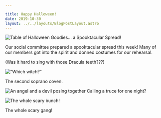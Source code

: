 ```yaml
---

title: Happy Halloween!
date: 2019-10-30 
layout: ../../layouts/BlogPostLayout.astro
---
```

  
![Table of Halloween Goodies... a Spooktacular Spread!](../images/20191029_203628.jpg)

Our social committee prepared a spooktacular spread this week! Many of our members got into the spirit and donned costumes for our rehearsal. 

(Was it hard to sing with those Dracula teeth???)

!["Which witch?"](../images/20191029_203816.jpg )

The second soprano coven. 

![An angel and a devil posing together](../images/20191029_203753.jpg) Calling a truce for one night?

![The whole scary bunch!](../images/20191029_203715.jpg )

The whole scary gang!
